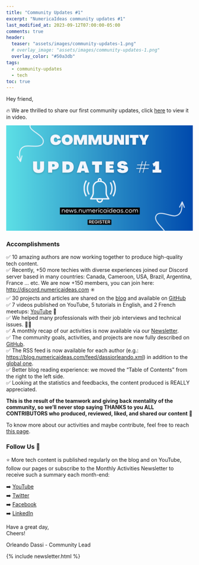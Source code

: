 ```yaml
---
title: "Community Updates #1"
excerpt: "NumericaIdeas community updates #1"
last_modified_at: 2023-09-12T07:00:00-05:00
comments: true
header:
  teaser: "assets/images/community-updates-1.png"
  # overlay_image: "assets/images/community-updates-1.png"
  overlay_color: "#50a3db"
tags: 
  - community-updates
  - tech
toc: true
---
```


Hey friend,

🔥 We are thrilled to share our first community updates, click [here](https://youtu.be/va8SgEa0ssw) to view it in video.

[![VideoThumbnail](../assets/images/community-updates-1.png)](https://youtu.be/va8SgEa0ssw)

### Accomplishments
✅ 10 amazing authors are now working together to produce high-quality tech content. <br/>
✅ Recently, +50 more techies with diverse experiences joined our Discord server based in many countries: Canada, Cameroon, USA, Brazil, Argentina, France … etc. We are now +150 members, you can join here: http://discord.numericaideas.com ✳️ <br/>
✅ 30 projects and articles are shared on the [blog](https://blog.numericaideas.com) and available on [GitHub](https://github.com/numerica-ideas/community) <br/>
✅ 7 videos published on YouTube, 5 tutorials in English, and 2 French meetups: [YouTube](https://www.youtube.com/@numericaideas/channels?sub_confirmation=1) 📸 <br/>
✅ We helped many professionals with their job interviews and technical issues. 👩‍💻 <br/>
✅ A monthly recap of our activities is now available via our [Newsletter](https://news.numericaideas.com). <br/>
✅ The community goals, activities, and projects are now fully described on [GitHub](http://github.com/numerica-ideas/community). <br/>
✅ The RSS feed is now available for each author (e.g.: https://blog.numericaideas.com/feed/dassiorleando.xml) in addition to the [global one](https://blog.numericaideas.com/rss.xml). <br/>
✅ Better blog reading experience: we moved the “Table of Contents” from the right to the left side. <br/>
✅ Looking at the statistics and feedbacks, the content produced is REALLY appreciated.<br/>

**This is the result of the teamwork and giving back mentality of the community, so we’ll never stop saying THANKS to you ALL CONTRIBUTORS who produced, reviewed, liked, and shared our content** 🚀

To know more about our activities and maybe contribute, feel free to reach [this page](https://github.com/numerica-ideas/community#contribute).

### Follow Us 👥
⭐ More tech content is published regularly on the blog and on YouTube, follow our pages or subscribe to the Monthly Activities Newsletter to receive such a summary each month-end:

➡️ [YouTube](https://www.youtube.com/@numericaideas/channels?sub_confirmation=1) <br/>
➡️ [Twitter](https://twitter.com/numericaideas) <br/>
➡️ [Facebook](https://facebook.com/numericaideas) <br/>
➡️ [LinkedIn](https://www.linkedin.com/company/numericaideas) <br/>

Have a great day, <br/>
Cheers!

Orleando Dassi - Community Lead

{% include newsletter.html %}
